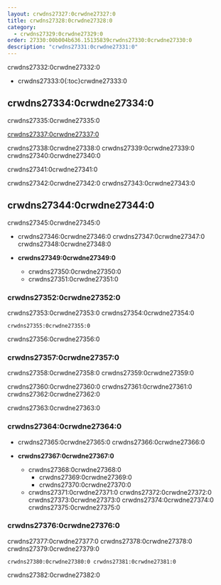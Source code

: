 ```yaml
---
layout: crwdns27327:0crwdne27327:0
title: crwdns27328:0crwdne27328:0
category:
  - crwdns27329:0crwdne27329:0
order: 27330:00b004b636.15135839crwdns27330:0crwdne27330:0
description: "crwdns27331:0crwdne27331:0"
---
```

crwdns27332:0crwdne27332:0

- crwdns27333:0{:toc}crwdne27333:0

## crwdns27334:0crwdne27334:0

crwdns27335:0crwdne27335:0

[crwdns27337:0crwdne27337:0](crwdns27336:0crwdne27336:0)

crwdns27338:0crwdne27338:0 crwdns27339:0crwdne27339:0 crwdns27340:0crwdne27340:0

crwdns27341:0crwdne27341:0

crwdns27342:0crwdne27342:0 crwdns27343:0crwdne27343:0

## crwdns27344:0crwdne27344:0

crwdns27345:0crwdne27345:0

- crwdns27346:0crwdne27346:0 crwdns27347:0crwdne27347:0 crwdns27348:0crwdne27348:0

- **crwdns27349:0crwdne27349:0**
  
  - crwdns27350:0crwdne27350:0
  - crwdns27351:0crwdne27351:0

### crwdns27352:0crwdne27352:0

crwdns27353:0crwdne27353:0 crwdns27354:0crwdne27354:0

    crwdns27355:0crwdne27355:0
    

crwdns27356:0crwdne27356:0

### crwdns27357:0crwdne27357:0

crwdns27358:0crwdne27358:0 crwdns27359:0crwdne27359:0

crwdns27360:0crwdne27360:0 crwdns27361:0crwdne27361:0 crwdns27362:0crwdne27362:0

crwdns27363:0crwdne27363:0

### crwdns27364:0crwdne27364:0

- crwdns27365:0crwdne27365:0 crwdns27366:0crwdne27366:0

- **crwdns27367:0crwdne27367:0**
  
  - crwdns27368:0crwdne27368:0  
    - crwdns27369:0crwdne27369:0
    - crwdns27370:0crwdne27370:0
  - crwdns27371:0crwdne27371:0 crwdns27372:0crwdne27372:0 crwdns27373:0crwdne27373:0 crwdns27374:0crwdne27374:0 crwdns27375:0crwdne27375:0

### crwdns27376:0crwdne27376:0

crwdns27377:0crwdne27377:0 crwdns27378:0crwdne27378:0 crwdns27379:0crwdne27379:0

    crwdns27380:0crwdne27380:0 crwdns27381:0crwdne27381:0
    
    
    

crwdns27382:0crwdne27382:0